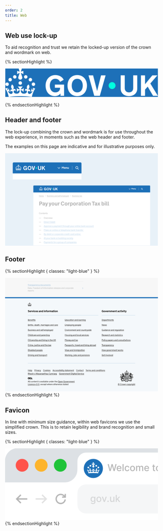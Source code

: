```yaml
---
order: 2
title: Web
---
```


## Web use lock-up

To aid recognition and trust we retain the locked-up version of the crown and wordmark on web.

{% sectionHighlight %}

<div class="flex-center img-scale">

![](./web-logo-primary.svg)

</div>
{% endsectionHighlight %}

## Header and footer

The lock-up combining the crown and wordmark is for use throughout the web experience, in moments such as the web header and footer.

The examples on this page are indicative and for illustrative purposes only.

![Screenshot showing web header on mobile and desktop.](./web-headers-grouped.png)

## Footer

{% sectionHighlight { classes: "light-blue" } %}

<!-- TODO: There is no text in the PDF but should have something here -->

![Screenshot showing web footer on desktop.](./web-footer-example.png)
{% endsectionHighlight %}

## Favicon

In line with minimum size guidance, within web favicons we use the simplified crown. This is to retain legibility and brand recognition and small sizes.

{% sectionHighlight { classes: "light-blue" } %}

![Mockup showing the favicon in a browser tab.](./favicon.png)
{% endsectionHighlight %}
